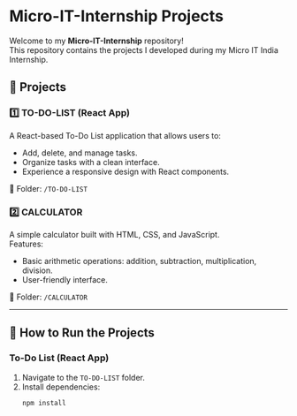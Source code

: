 # Micro-IT-Internship Projects

Welcome to my **Micro-IT-Internship** repository!  
This repository contains the projects I developed during my Micro IT India Internship.

## 📌 Projects

### 1️⃣ TO-DO-LIST (React App)

A React-based To-Do List application that allows users to:
- Add, delete, and manage tasks.
- Organize tasks with a clean interface.
- Experience a responsive design with React components.

📂 Folder: `/TO-DO-LIST`

### 2️⃣ CALCULATOR

A simple calculator built with HTML, CSS, and JavaScript.  
Features:
- Basic arithmetic operations: addition, subtraction, multiplication, division.
- User-friendly interface.

📂 Folder: `/CALCULATOR`

---

## 🚀 How to Run the Projects

### To-Do List (React App)

1. Navigate to the `TO-DO-LIST` folder.
2. Install dependencies:
   ```bash
   npm install
